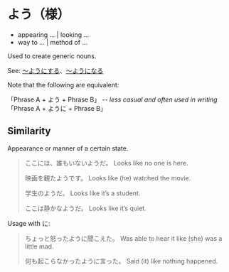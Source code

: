 # よう（様）

- appearing ... | looking ...
- way to ... | method of ...

Used to create generic nouns.

See: [～ようにする](・ようにする)、[～ようになる](・ようになる)

Note that the following are equivalent:

「Phrase A + よう + Phrase B」 -- *less casual and often used in writing*
「Phrase A + ように + Phrase B」

## Similarity

Appearance or manner of a certain state.

> ここには、誰もいないようだ。
> Looks like no one is here.
> 
> 映画を観たようです。
> Looks like (he) watched the movie.
> 
> 学生のようだ。
> Looks like it’s a student.
> 
> ここは静かなようだ。
> Looks like it’s quiet.

Usage with に:

> ちょっと怒ったように聞こえた。
> Was able to hear it like (she) was a little mad.
> 
> 何も起こらなかったように言った。
> Said (it) like nothing happened.